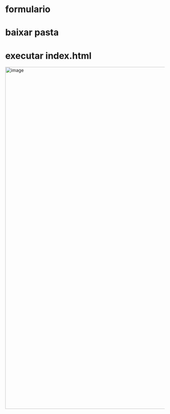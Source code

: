 # formulario
# baixar pasta
# executar index.html

<img width="1920" height="1080" alt="image" src="https://github.com/user-attachments/assets/ef079ac6-c605-4571-ba21-6a7d1209105c" />
